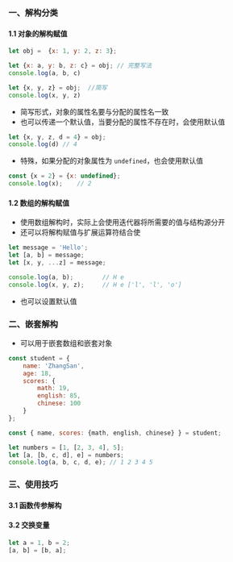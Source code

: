 
### 一、解构分类

#### 1.1 对象的解构赋值

```js
let obj =  {x: 1, y: 2, z: 3};

let {x: a, y: b, z: c} = obj; // 完整写法
console.log(a, b, c)

let {x, y, z} = obj;  //简写
console.log(x, y, z)
```

- 简写形式，对象的属性名要与分配的属性名一致
- 也可以传递一个默认值，当要分配的属性不存在时，会使用默认值

```js
let {x, y, z, d = 4} = obj;
console.log(d) // 4
```
- 特殊，如果分配的对象属性为 `undefined`，也会使用默认值

```js
const {x = 2} = {x: undefined};
console.log(x);    // 2
```

#### 1.2 数组的解构赋值

- 使用数组解构时，实际上会使用迭代器将所需要的值与结构源分开
- 还可以将解构赋值与扩展运算符结合使

```js
let message = 'Hello';
let [a, b] = message;
let [x, y, ...z] = message;

console.log(a, b);        // H e
console.log(x, y, z);     // H e ['l', 'l', 'o']
```
- 也可以设置默认值

### 二、嵌套解构

- 可以用于嵌套数组和嵌套对象

```js
const student = {
    name: 'ZhangSan',
    age: 18,
    scores: {
        math: 19,
        english: 85,
        chinese: 100
    }
};

const { name, scores: {math, english, chinese} } = student; 
```
```js
let numbers = [1, [2, 3, 4], 5];
let [a, [b, c, d], e] = numbers;
console.log(a, b, c, d, e); // 1 2 3 4 5
```

### 三、使用技巧

#### 3.1 函数传参解构


#### 3.2 交换变量

```js
let a = 1, b = 2;
[a, b] = [b, a];  
```
